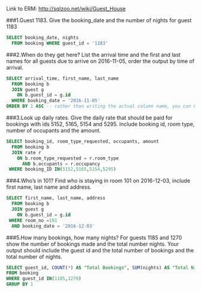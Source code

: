 Link to ERM: http://sqlzoo.net/wiki/Guest_House

###1.Guest 1183. Give the booking_date and the number of nights for guest 1183
```SQL
SELECT booking_date, nights
  FROM booking WHERE guest_id = '1183'
```
###2.When do they get here? List the arrival time and the first and last names for all guests due to arrive on 2016-11-05, order the output by time of arrival.

```SQL
SELECT arrival_time, first_name, last_name 
  FROM booking b
  JOIN guest g
    ON b.guest_id = g.id
  WHERE booking_date = '2016-11-05'
ORDER BY 1 ASC -- rather than writing the actual column name, you can ORDER/GROUP by column number instead.
```
###3.Look up daily rates. Give the daily rate that should be paid for bookings with ids 5152, 5165, 5154 and 5295. Include booking id, room type, number of occupants and the amount.

```SQL
SELECT booking_id, room_type_requested, occupants, amount
  FROM booking b 
  JOIN rate r 
    ON b.room_type_requested = r.room_type 
      AND b.occupants = r.occupancy
 WHERE booking_ID IN(5152,5165,5154,5295)
```
###4.Who’s in 101? Find who is staying in room 101 on 2016-12-03, include first name, last name and address.
```SQL
SELECT first_name, last_name, address 
  FROM booking b 
  JOIN guest g 
    ON b.guest_id = g.id
 WHERE room_no =101 
  AND booking_date = '2016-12-03'
```

###5.How many bookings, how many nights? For guests 1185 and 1270 show the number of bookings made and the total number nights. Your output should include the guest id and the total number of bookings and the total number of nights.
```SQL
SELECT guest_id, COUNT(*) AS "Total Bookings", SUM(nights) AS "Total Nights" -- I find adding aliases makes tables make more sense
FROM booking
WHERE guest_id IN(1185,1270)
GROUP BY 1 
```
